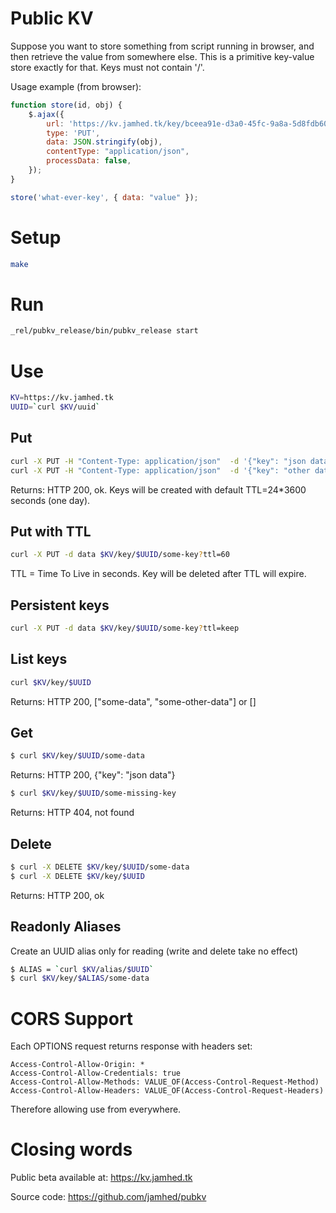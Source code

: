 Public KV
=========

Suppose you want to store something from script running in browser, and then retrieve
the value from somewhere else. This is a primitive key-value store exactly for that. Keys must not contain '/'.

Usage example (from browser):
```javascript
function store(id, obj) {
    $.ajax({
        url: 'https://kv.jamhed.tk/key/bceea91e-d3a0-45fc-9a8a-5d8fdb6047f2/' + id,
        type: 'PUT',
        data: JSON.stringify(obj),
        contentType: "application/json",
        processData: false,
    });
}

store('what-ever-key', { data: "value" });
```

Setup
=====
```sh
make
```

Run
===
```sh
_rel/pubkv_release/bin/pubkv_release start
```

Use
===
```sh
KV=https://kv.jamhed.tk
UUID=`curl $KV/uuid`
```

Put
---
```sh
curl -X PUT -H "Content-Type: application/json"  -d '{"key": "json data"}' $KV/key/$UUID/some-data
curl -X PUT -H "Content-Type: application/json"  -d '{"key": "other data"}' $KV/key/$UUID/some-other-data
```
Returns: HTTP 200, ok. Keys will be created with default TTL=24*3600 seconds (one day).

Put with TTL
------------
```sh
curl -X PUT -d data $KV/key/$UUID/some-key?ttl=60
```
TTL = Time To Live in seconds. Key will be deleted after TTL will expire.

Persistent keys
---------------
```sh
curl -X PUT -d data $KV/key/$UUID/some-key?ttl=keep
```

List keys
----------
```sh
curl $KV/key/$UUID
```
Returns: HTTP 200, ["some-data", "some-other-data"] or []

Get
---
```sh
$ curl $KV/key/$UUID/some-data
```
Returns: HTTP 200, {"key": "json data"}
```sh
$ curl $KV/key/$UUID/some-missing-key
```
Returns: HTTP 404, not found

Delete
------
```sh
$ curl -X DELETE $KV/key/$UUID/some-data
$ curl -X DELETE $KV/key/$UUID
```
Returns: HTTP 200, ok 

Readonly Aliases
----------------
Create an UUID alias only for reading (write and delete take no effect)
```sh
$ ALIAS = `curl $KV/alias/$UUID`
$ curl $KV/key/$ALIAS/some-data
```

CORS Support
============

Each OPTIONS request returns response with headers set:
```text
Access-Control-Allow-Origin: *
Access-Control-Allow-Credentials: true
Access-Control-Allow-Methods: VALUE_OF(Access-Control-Request-Method)
Access-Control-Allow-Headers: VALUE_OF(Access-Control-Request-Headers)
```

Therefore allowing use from everywhere.

Closing words
=============

Public beta available at: https://kv.jamhed.tk

Source code: https://github.com/jamhed/pubkv
